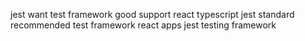 jest want test framework good support react typescript jest standard recommended test framework react apps jest testing framework